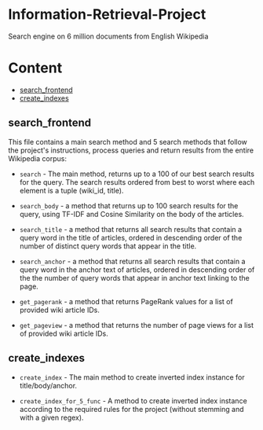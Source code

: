 # Information-Retrieval-Project
Search engine on 6 million documents from English Wikipedia

Content
==========

<!--ts-->
- [search_frontend](#search_frontend)
- [create_indexes](#create_indexes)
<!--te-->


## search_frontend
This file contains a main search method and 5 search methods that follow the project's instructions, process queries and return results from the entire Wikipedia corpus:

- `search` - The main method, returns up to a 100 of our best search results for the query. The search results ordered from best to worst where each element is a tuple (wiki_id, title).

- `search_body` - a method that returns up to 100 search results for the query, using TF-IDF and Cosine Similarity on the body of the articles.

- `search_title` - a method that returns all search results that contain a query word in the title of articles, ordered in descending order of the number of distinct query words that appear in the title.

- `search_anchor` - a method that returns all search results that contain a query word in the anchor text of articles, ordered in
descending order of the the number of query words that appear in anchor text linking to the page.

- `get_pagerank` - a method that returns PageRank values for a list of provided wiki article IDs.

- `get_pageview` - a method that returns the number of page views for a list of provided wiki article IDs.

## create_indexes

- `create_index` - The main method to create inverted index instance for title/body/anchor.

- `create_index_for_5_func` - A method to create inverted index instance according to the required rules for the project (without stemming and with a given regex).
